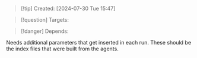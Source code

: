 
>[!tip] Created: [2024-07-30 Tue 15:47]

>[!question] Targets: 

>[!danger] Depends: 

Needs additional parameters that get inserted in each run.
These should be the index files that were built from the agents.